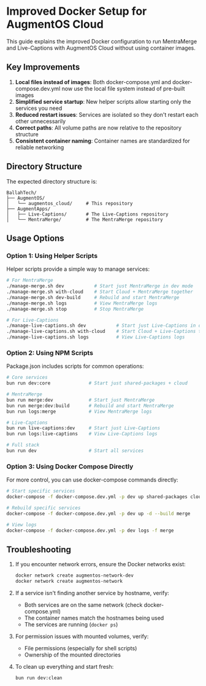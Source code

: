 # Improved Docker Setup for AugmentOS Cloud

This guide explains the improved Docker configuration to run MentraMerge and Live-Captions with AugmentOS Cloud without using container images.

## Key Improvements

1. **Local files instead of images**: Both docker-compose.yml and docker-compose.dev.yml now use the local file system instead of pre-built images
2. **Simplified service startup**: New helper scripts allow starting only the services you need
3. **Reduced restart issues**: Services are isolated so they don't restart each other unnecessarily
4. **Correct paths**: All volume paths are now relative to the repository structure
5. **Consistent container naming**: Container names are standardized for reliable networking

## Directory Structure

The expected directory structure is:

```
BallahTech/
├── AugmentOS/
│   └── augmentos_cloud/     # This repository
├── AugmentApps/
│   ├── Live-Captions/       # The Live-Captions repository
│   └── MentraMerge/         # The MentraMerge repository
```

## Usage Options

### Option 1: Using Helper Scripts

Helper scripts provide a simple way to manage services:

```bash
# For MentraMerge
./manage-merge.sh dev           # Start just MentraMerge in dev mode
./manage-merge.sh with-cloud    # Start Cloud + MentraMerge together
./manage-merge.sh dev-build     # Rebuild and start MentraMerge
./manage-merge.sh logs          # View MentraMerge logs
./manage-merge.sh stop          # Stop MentraMerge

# For Live-Captions
./manage-live-captions.sh dev           # Start just Live-Captions in dev mode
./manage-live-captions.sh with-cloud    # Start Cloud + Live-Captions together
./manage-live-captions.sh logs          # View Live-Captions logs
```

### Option 2: Using NPM Scripts

Package.json includes scripts for common operations:

```bash
# Core services
bun run dev:core              # Start just shared-packages + cloud

# MentraMerge
bun run merge:dev             # Start just MentraMerge
bun run merge:dev:build       # Rebuild and start MentraMerge
bun run logs:merge            # View MentraMerge logs

# Live-Captions
bun run live-captions:dev     # Start just Live-Captions
bun run logs:live-captions    # View Live-Captions logs

# Full stack
bun run dev                   # Start all services
```

### Option 3: Using Docker Compose Directly

For more control, you can use docker-compose commands directly:

```bash
# Start specific services
docker-compose -f docker-compose.dev.yml -p dev up shared-packages cloud merge

# Rebuild specific services
docker-compose -f docker-compose.dev.yml -p dev up -d --build merge

# View logs
docker-compose -f docker-compose.dev.yml -p dev logs -f merge
```

## Troubleshooting

1. If you encounter network errors, ensure the Docker networks exist:
   ```bash
   docker network create augmentos-network-dev
   docker network create augmentos-network
   ```

2. If a service isn't finding another service by hostname, verify:
   - Both services are on the same network (check docker-compose.yml)
   - The container names match the hostnames being used
   - The services are running (`docker ps`)

3. For permission issues with mounted volumes, verify:
   - File permissions (especially for shell scripts)
   - Ownership of the mounted directories

4. To clean up everything and start fresh:
   ```bash
   bun run dev:clean
   ```